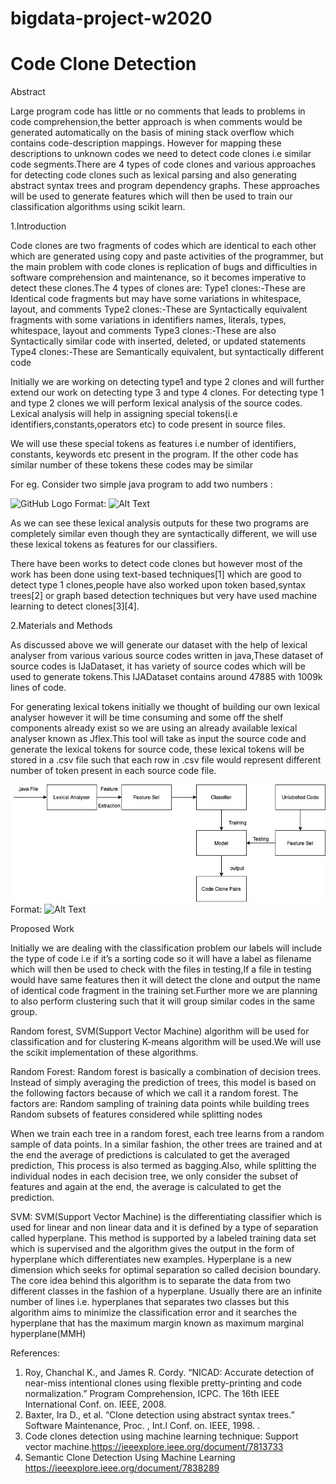 # bigdata-project-w2020
# Code Clone Detection

Abstract 

Large program code has little or no comments that leads to problems in code comprehension,the better approach is when comments would be generated automatically on the basis of mining stack overflow which contains code-description mappings. However for mapping these descriptions to unknown codes we need to detect code clones i.e similar code segments.There are 4 types of code clones and various approaches for detecting code clones such as lexical parsing and also generating abstract syntax trees and program dependency graphs. These approaches will be used to generate features which will then be used to train our classification algorithms using scikit learn.  


1.Introduction

Code clones are two fragments of codes which are identical to each other which are generated using copy and paste activities of the programmer, but the main problem with code clones is replication of bugs and difficulties in software comprehension and maintenance, so it becomes imperative to detect these clones.The 4 types of clones are:
Type1 clones:-These are Identical code fragments but may have some variations in whitespace, layout, and comments 
Type2 clones:-These are Syntactically equivalent fragments with some variations in identifiers names, literals, types, whitespace, layout and comments 
Type3 clones:-These are also Syntactically similar code with inserted, deleted, or updated statements 
Type4 clones:-These are  Semantically equivalent, but syntactically different code 

Initially we are working on detecting type1 and type 2 clones and will further extend our work on detecting type 3 and type 4 clones. For detecting type 1 and type 2 clones we will perform lexical analysis  of the source codes. Lexical analysis will help in assigning special tokens(i.e identifiers,constants,operators etc) to code present in source files.

We will use these special tokens as features i.e number of identifiers, constants, keywords etc present in the program. If the other code has similar number of these tokens these codes may be similar

For eg. Consider two simple java program to add two numbers :

![GitHub Logo](/images/logo1.jpg)
Format: ![Alt Text](url)



As we can see these lexical analysis outputs for these two programs are completely similar even though they are syntactically different, we will use these lexical tokens as features for our classifiers.

There have been works to detect code clones but however most of the work has been done using text-based techniques[1] which are good to detect type 1 clones,people have also worked upon token based,syntax trees[2] or graph based detection techniques but very have used machine learning to detect clones[3][4]. 




2.Materials and Methods 

As discussed above we will generate our dataset with the help of lexical analyser from various various source codes written in java,These dataset of source codes is IJaDataset, it has variety of source codes which will be used to generate tokens.This IJADataset contains around  47885 with    1009k lines of code.

For generating lexical tokens initially we thought of building our own lexical analyser however it will be time consuming and some off the shelf components already exist so we are using an already available lexical analyser known as Jflex.This tool will take as input the source code and generate the lexical tokens for source code, these lexical tokens will be stored in a .csv file such that each row in .csv file would represent different number of token present in each source code file.


![GitHub Logo](/images/logo.jpg)
Format: ![Alt Text](url)








 Proposed Work
   
		 	 	 		
Initially we are dealing with the classification problem our labels will include the type of code i.e if it’s a sorting code so it will have a label as filename which will then be used to check with the files in testing,If a file in testing would have same features then it will detect the clone and output the name of identical code fragment in the training set.Further more we are planning to also perform clustering such that it will group similar codes in the same group.

Random forest, SVM(Support Vector Machine) algorithm will be used for classification and for clustering K-means algorithm will be used.We will use the scikit implementation of these algorithms.

Random Forest: Random forest is basically a combination of decision trees. Instead of simply averaging the prediction of trees, this model is based on the following factors because of which we call it a random forest. The factors are:
Random sampling of training data points while building trees
Random subsets of features considered while splitting nodes

When we train each tree in a random forest, each tree learns from a random sample of data points. In a similar fashion, the other trees are trained and at the end the average of predictions is calculated to get the averaged prediction, This process is also termed as bagging.Also, while splitting the individual nodes in each decision tree, we only consider the subset of features and again at the end, the average is calculated to get the prediction.

SVM: SVM(Support Vector Machine) is the differentiating classifier which is used for linear and non linear data and it is defined by a type of separation called hyperplane. This method is supported by a labeled training data set which is supervised and the algorithm gives the output in the form of hyperplane which differentiates new examples. Hyperplane is a new dimension which seeks for optimal separation so called decision boundary. The core idea behind this algorithm is to separate the data from two different classes in the fashion of a hyperplane.  Usually there are an infinite number of lines i.e. hyperplanes that separates two classes but this algorithm aims to minimize the classification error and it searches the hyperplane that has the maximum margin known as maximum marginal hyperplane(MMH)
	
References:
1. Roy, Chanchal K., and James R. Cordy. “NICAD: Accurate detection of near-miss intentional clones using flexible pretty-printing and code normalization.” Program Comprehension, ICPC. The 16th IEEE International Conf. on. IEEE, 2008.
1. Baxter, Ira D., et al. “Clone detection using abstract syntax trees.” Software Maintenance, Proc. , Int.l Conf. on. IEEE, 1998. .
1. Code clones detection using machine learning technique: Support vector machine.https://ieeexplore.ieee.org/document/7813733
1. Semantic Clone Detection Using Machine Learning https://ieeexplore.ieee.org/document/7838289


